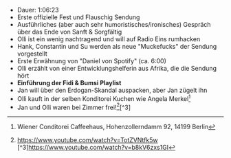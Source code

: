 - Dauer: 1:06:23  
- Erste offizielle Fest und Flauschig Sendung
- Ausführliches (aber auch sehr humoristisches/ironisches) Gespräch über das Ende von Sanft & Sorgfältig
- Olli ist ein wenig nachtragend und will auf Radio Eins rumhacken
- Hank, Constantin und Su werden als neue "Muckefucks" der Sendung vorgestellt
- Erste Erwähnung von "Daniel von Spotify" (ca. 6:00)
- Olli erzählt von einer Entwicklungshelferin aus Afrika, die die Sendung hört  
- **Einführung der Fidi & Bumsi Playlist**
- Jan will über den Erdogan-Skandal auspacken, aber Jan zügelt ihn
- Olli kauft in der selben Konditorei Kuchen wie Angela Merkel[^1]
- Jan und Olli waren bei Zimmer frei![^2][^3]



[^1]: Wiener Conditorei Caffeehaus, Hohenzollerndamm 92, 14199 Berlin
[^2]: https://www.youtube.com/watch?v=TotZVNtfk5w
[^3]https://www.youtube.com/watch?v=b8kV6zxs1GI
